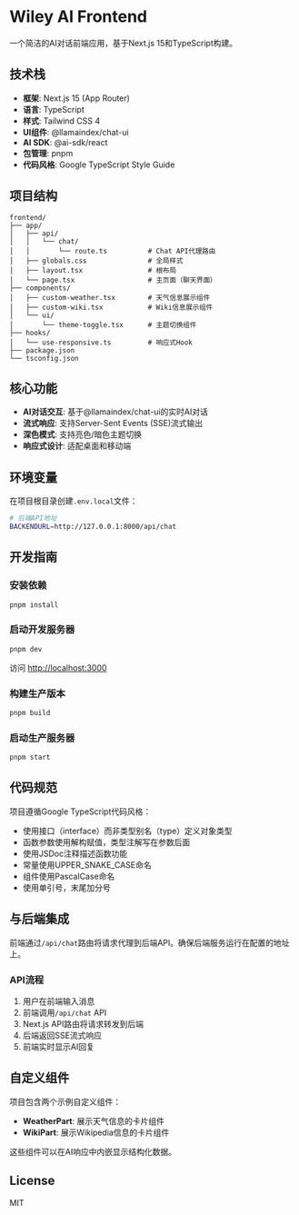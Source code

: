 # Wiley AI Frontend

一个简洁的AI对话前端应用，基于Next.js 15和TypeScript构建。

## 技术栈

- **框架**: Next.js 15 (App Router)
- **语言**: TypeScript
- **样式**: Tailwind CSS 4
- **UI组件**: @llamaindex/chat-ui
- **AI SDK**: @ai-sdk/react
- **包管理**: pnpm
- **代码风格**: Google TypeScript Style Guide

## 项目结构

```
frontend/
├── app/
│   ├── api/
│   │   └── chat/
│   │       └── route.ts          # Chat API代理路由
│   ├── globals.css               # 全局样式
│   ├── layout.tsx                # 根布局
│   └── page.tsx                  # 主页面（聊天界面）
├── components/
│   ├── custom-weather.tsx        # 天气信息展示组件
│   ├── custom-wiki.tsx           # Wiki信息展示组件
│   └── ui/
│       └── theme-toggle.tsx      # 主题切换组件
├── hooks/
│   └── use-responsive.ts         # 响应式Hook
├── package.json
└── tsconfig.json
```

## 核心功能

- **AI对话交互**: 基于@llamaindex/chat-ui的实时AI对话
- **流式响应**: 支持Server-Sent Events (SSE)流式输出
- **深色模式**: 支持亮色/暗色主题切换
- **响应式设计**: 适配桌面和移动端

## 环境变量

在项目根目录创建`.env.local`文件：

```bash
# 后端API地址
BACKENDURL=http://127.0.0.1:8000/api/chat
```

## 开发指南

### 安装依赖

```bash
pnpm install
```

### 启动开发服务器

```bash
pnpm dev
```

访问 [http://localhost:3000](http://localhost:3000)

### 构建生产版本

```bash
pnpm build
```

### 启动生产服务器

```bash
pnpm start
```

## 代码规范

项目遵循Google TypeScript代码风格：

- 使用接口（interface）而非类型别名（type）定义对象类型
- 函数参数使用解构赋值，类型注解写在参数后面
- 使用JSDoc注释描述函数功能
- 常量使用UPPER_SNAKE_CASE命名
- 组件使用PascalCase命名
- 使用单引号，末尾加分号

## 与后端集成

前端通过`/api/chat`路由将请求代理到后端API。确保后端服务运行在配置的地址上。

### API流程

1. 用户在前端输入消息
2. 前端调用`/api/chat` API
3. Next.js API路由将请求转发到后端
4. 后端返回SSE流式响应
5. 前端实时显示AI回复

## 自定义组件

项目包含两个示例自定义组件：

- **WeatherPart**: 展示天气信息的卡片组件
- **WikiPart**: 展示Wikipedia信息的卡片组件

这些组件可以在AI响应中内嵌显示结构化数据。

## License

MIT
